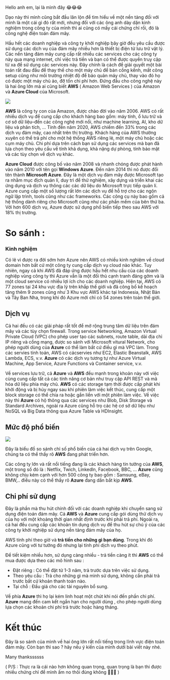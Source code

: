 Hello anh em, lại là mình đây :joy::joy::joy:

Dạo này thì mình cũng bắt đầu lăn lộn để tìm hiểu về một nền tảng đối với mình là một cái gì đó rất mới, nhưng đối với các ông anh dày dặn kinh nghiệm trong công ty của mình thì ai cũng có mấy cái chứng chỉ rồi, đó là công nghệ điện toán đám mây.

Hầu hết các doanh nghiệp và công ty khởi nghiệp bây giờ đều yêu cầu được sử dụng các dịch vụ của đám mây nhiều hơn là thiết bị điện tử lưu trữ vật lý. Các nền tảng đám mây cung cấp rất nhiều các services cho các công ty này qua mạng internet, chỉ việc trả tiền và bạn có thể được quyền truy cập từ xa để sử dụng các services này. Đây chính là cách để giải quyết một bài toán rất đau đầu để thay thế cho một máy chủ để bàn cồng kềnh, mất công setup cũng như môi trường nhiệt độ để bảo quản máy chủ, thay vào đó họ có được một máy chủ ảo, đỡ tốn chi phí hơn. Đứng đầu cho công nghệ này là hai ông lớn mà ai cũng biết **AWS** ( Amazon Web Services ) của Amazon và **Azure Cloud** của Microsoft.

![](https://images.viblo.asia/c5a3e920-8d41-4af1-ae7b-ba1bd73d7da0.png)

**AWS** là công ty con của Amazon, được chào đời vào năm 2006. AWS có rất nhiều dịch vụ để cung cấp cho khách hàng bao gồm: máy tính, ổ lưu trữ và cơ sở dữ liệu–đến các công nghệ mới nổi, như machine learning, AI, kho dữ liệu và phân tích, ... Tính đến năm 2020, AWS chiếm đến 33% trong các dịch vụ đám mây, cao nhất trên thị trường. Khách hàng của AWS thường xuyên có thể trả phí cho một hệ thống AWS riêng lẻ, một máy chủ hoặc các cụm máy chủ. Chi phí dựa trên cách bạn sử dụng các services mà bạn đã lựa chọn theo yêu cầu về tính khả dụng, khả nặng dự phòng, tính bảo mật và các tùy chọn về dịch vụ khác.

**Azure Cloud**  được công bố vào năm 2008 và nhanh chóng được phát hành vào năm 2010 với tên gọi **Windows Azure**. Đến năm 2014 thì nó được đổi tên thành **Microsoft Azure**. Đây là một dịch vụ đám mây được Microsoft tạo ra nhằm mục địch quản lí, duy trì để thử nghiệm, xây dựng và triển khai các ứng dụng và dịch vụ thông các các dữ liệu do Microsoft trực tiếp quản lí. Azure cung cấp một số lượng rất lớn các dịch vụ để hỗ trợ cho các ngôn ngữ lập trình, tools cũng như các frameworks. Các công cụ này bao gồm cả hệ thống dành riêng cho Microsoft cũng như các phần mềm của bên thứ ba. Với hơn 600 dịch vụ, Azure được sử dụng phổ biến tiếp theo sau AWS với 18% thị trường.
# So sánh :
### Kinh nghiệm
Có lẽ vì được ra đời sớm hơn Azure nên AWS có nhiều kinh nghiệm về cloud domain hơn bất cứ một công ty cung cấp dịch vụ cloud nào khác. Tuy nhiên, ngay cả khi AWS đã đáp ứng được hầu hết nhu cầu của các doanh nghiệp vùng công ty thì Azure vẫn là một đối thủ cạnh tranh đáng gờm và là một cloud service có nhiều lợi ích cho các doanh nghiệp. Hiện tại, AWS có 77 zones tại 24 khu vực địa lý trên khắp thế giới và đã công bố kế hoạch tăng thêm 9 zones cũng như 3 Khu vực AWS khác tại Indonesia, Nhật Bản và Tây Ban Nha, trong khi đó Azure mới chỉ có 54 zones trên toàn thế giới.

## Dịch vụ
Cả hai đều có các giải pháp rất tốt để mở rộng trung tâm dữ liệu trên đám mây và các tùy chọn firewall. Trong service Networking, Amazon Virtual Private Cloud (VPC) cho phép user tạo các subnets, route table, dải địa chỉ IP riêng và cổng mạng, được so sánh với Microsoft vitural Network, cho phép người dùng của **Azure** có thể làm bất cứ điều gì mà VPC làm. Trong các servies tính toán, AWS có cácservies như EC2, Elastic Beanstalk, AWS Lambda, ECS, v.v. **Azure** có các dịch vụ tương tự như Azure Virtual Machine, App Service, Azure Functions và Container service, v.v.

Về services lưu trữ, cả **Azure** và **AWS** đều mạnh trong khoản này với việc cùng cung cấp tất cả các tính năng cơ bản như truy cập API REST và mã hóa dữ liệu phía máy chủ. **AWS** có các storage tạm thời được cấp phát khi khởi động và bị hủy ngay sau khi phiên làm việc kết thúc, cung cấp một block storage có thể chia ra hoặc gắn liền với một phiên làm việc. Về việc này thì **Azure** có hộ thông qua các services như Blob, Disk Storage và Standard Archives, ngoài ra Azure cũng hỗ trọ các hệ cơ sở dữ liệu như NoSQL và Big Data thông qua Azure Table và HDInsight.

## Mức độ phổ biến
![](https://images.viblo.asia/355439e0-1bfd-4274-bfcc-c28eafa6d251.png)

Đây là biểu đồ so sánh chỉ số phổ biến của cả hai dịch vụ trên Google, chúng ta có thể thấy rõ **AWS** đang phát triển hơn.

Các công ty lớn và rất nổi tiếng đang là các khách hàng tin tưởng của **AWS**, một trong số đó là : Netflix, Twich, Linkedln, Facebook, BBC, ... **Azure** cũng không chịu kém cạnh với hơn 500 công ty bao gồm : Samsung, eBay, BMW,.. điều này có thể thấy rõ **Azure** đang dần bắt kịp **AWS**.

## Chi phí sử dụng

Đây là phần mà thu hút chính đối với các doanh nghiệp khi chuyển sang sử dụng điện toán đám mây. Cả **AWS** và **Azure** cung cấp gói dùng thử dịch vụ của họ với một khoảng thời gian nhất định trước khi phải trả phí. Ngoài ra, cả hai đều cung cấp các khoản tín dụng dịch vụ để thu hút sự chú ý của các công ty khởi nghiệp sử dụng nền tảng đám mây của họ.

AWS tính phí theo giờ và **trả tiền cho những gì bạn dùng**. Trong khi đó Azure cũng với tư tưởng đó nhưng lại tính phí dịch vụ theo phút.

Để tiết kiệm nhiều hơn, sử dụng càng nhiều - trả tiền càng ít thì **AWS** có thể mua được dựa theo các mô hình sau : 

- Đặt riêng : Có thể đặt từ 1-3 năm, trả trước dựa trên việc sử dụng.
- Theo yêu cầu : Trả cho những gì mà mình sử dụng, không cần phải trả trước bất cứ khoản thanh toán nào.
- Tại chỗ : Đấu giá cho các tài nguyên bổ sung.

Về phía **Azure** thì họ lại kém linh hoạt một chút khi nói đến phần chi phí. **Azure** mang đến cam kết ngắn hạn cho người dùng , cho phép người dùng lựa chọn các khoản chi phí trả trước hoặc hàng tháng.

# Kết thúc
Đây là so sánh của mình về hai ông lớn rất nổi tiếng trong lĩnh vực điện toán đám mây. Còn bạn thì sao ? hãy nêu ý kiến của mình dưới bài viết này nhé.

Many thankssssss

( P/S : Thực ra là cái nào hơn không quan trọng, quan trọng là bạn thi được nhiều chứng chỉ để mình ấm no thôi đúng không :100::100::100: )